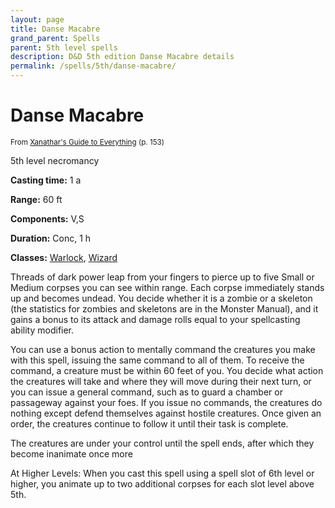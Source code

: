 ```yaml
---
layout: page
title: Danse Macabre
grand_parent: Spells
parent: 5th level spells 
description: D&D 5th edition Danse Macabre details
permalink: /spells/5th/danse-macabre/
---
```


# Danse Macabre

<small>From <a target="_blank" href="https://dnd.wizards.com/products/tabletop-games/rpg-products/xanathars-guide-everything">Xanathar's Guide to Everything</a> (p. 153)</small>

5th level necromancy

**Casting time:** 1 a

**Range:** 60 ft

**Components:** V,S 

**Duration:** Conc, 1 h

**Classes:** [Warlock](/classes/warlock/), [Wizard](/classes/wizard/)

Threads of dark power leap from your fingers to pierce up to five Small or Medium corpses you can see within range. Each corpse immediately stands up and becomes undead. You decide whether it is a zombie or a skeleton (the statistics for zombies and skeletons are in the Monster Manual), and it gains a bonus to its attack and damage rolls equal to your spellcasting ability modifier.

   You can use a bonus action to mentally command the creatures you make with this spell, issuing the same command to all of them. To receive the command, a creature must be within 60 feet of you. You decide what action the creatures will take and where they will move during their next turn, or you can issue a general command, such as to guard a chamber or passageway against your foes. If you issue no commands, the creatures do nothing except defend themselves against hostile creatures. Once given an order, the creatures continue to follow it until their task is complete.

   The creatures are under your control until the spell ends, after which they become inanimate once more

   At Higher Levels: When you cast this spell using a spell slot of 6th level or higher, you animate up to two additional corpses for each slot level above 5th.